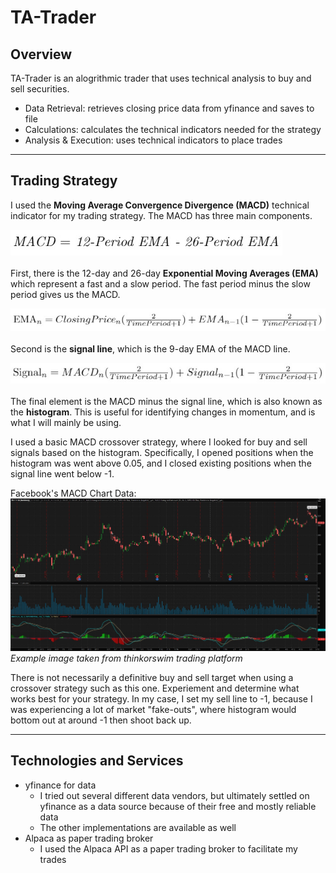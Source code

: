 # TA-Trader

## Overview ## 

TA-Trader is an alogrithmic trader that uses technical analysis to buy and sell securities.

* Data Retrieval: retrieves closing price data from yfinance and saves to file
* Calculations: calculates the technical indicators needed for the strategy
* Analysis & Execution: uses technical indicators to place trades

***
## Trading Strategy ##

I used the **Moving Average Convergence Divergence (MACD)** technical indicator for my trading strategy. The MACD has three main components. 

![alt text](images/macd_eq.jpg?raw=True "Data Header format.")
<br><br>
First, there is the 12-day and 26-day **Exponential Moving Averages (EMA)** which represent a fast and a slow period. The fast period minus the slow period gives us the MACD.

![alt text](images/ema_eq.jpg?raw=True "Data Header format.")
<br><br>
Second is the **signal line**, which is the 9-day EMA of the MACD line. 

![alt text](images/signal_eq.jpg?raw=True "Data Header format.")
<br><br>
The final element is the MACD minus the signal line, which is also known as the **histogram**. This is useful for identifying changes in momentum, and is what I will mainly be using.

I used a basic MACD crossover strategy, where I looked for buy and sell signals based on the histogram. Specifically, I opened positions when the histogram was went above 0.05, and I closed existing positions when the signal line went below -1.

Facebook's MACD Chart Data:
![alt text](images/macd_ex_tos.jpg?raw=True "Data Header format.")
*Example image taken from thinkorswim trading platform*

There is not necessarily a definitive buy and sell target when using a crossover strategy such as this one. Experiement and determine what works best for your strategy. In my case, I set my sell line to -1, because I was experiencing a lot of market "fake-outs", where histogram would bottom out at around -1 then shoot back up.
***
## Technologies and Services ##

* yfinance for data
  - I tried out several different data vendors, but ultimately settled on yfinance as a data source because of their free and mostly reliable data
  - The other implementations are available as well
* Alpaca as paper trading broker
  - I used the Alpaca API as a paper trading broker to facilitate my trades



        

  
